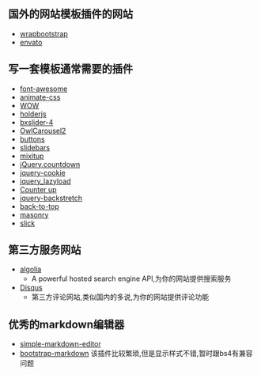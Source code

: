 
## 国外的网站模板插件的网站
+ [wrapbootstrap](https://wrapbootstrap.com/)
+ [envato](https://account.envato.com/)

## 写一套模板通常需要的插件
+ [font-awesome](https://github.com/FortAwesome/Font-Awesome)
+ [animate-css](https://github.com/daneden/animate.css)
+ [WOW](https://github.com/matthieua/WOW)
+ [holderjs](https://github.com/imsky/holder)
+ [bxslider-4](https://github.com/stevenwanderski/bxslider-4)
+ [OwlCarousel2](https://github.com/OwlCarousel2/OwlCarousel2)
+ [buttons](https://github.com/alexwolfe/Buttons)
+ [slidebars](https://github.com/adchsm/Slidebars)
+ [mixitup](https://github.com/patrickkunka/mixitup/)
+ [jQuery.countdown](https://github.com/hilios/jQuery.countdown)
+ [jquery-cookie](https://github.com/carhartl/jquery-cookie)
+ [jquery_lazyload](https://github.com/tuupola/jquery_lazyload)
+ [Counter up](https://github.com/bfintal/Counter-Up)
+ [jquery-backstretch](https://github.com/jquery-backstretch/jquery-backstretch)
+ [back-to-top](https://github.com/tholman/elevator.js)
+ [masonry](https://github.com/desandro/masonry)
+ [slick](https://github.com/kenwheeler/slick)

## 第三方服务网站
+ [algolia](https://www.algolia.com/)
  + A powerful hosted search engine API,为你的网站提供搜索服务
+ [Disqus](http://disqus.com/)
  + 第三方评论网站,类似国内的多说,为你的网站提供评论功能
## 优秀的markdown编辑器
+ [simple-markdown-editor](https://github.com/sparksuite/simplemde-markdown-editor)
+ [bootstrap-markdown](https://github.com/toopay/bootstrap-markdown) 该插件比较繁琐,但是显示样式不错,暂时跟bs4有兼容问题
